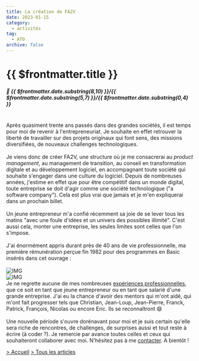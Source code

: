 ```yaml
---
title: La création de FA2V
date: 2023-01-15
category:
  - activités
tag:
  - ATO
archive: false
---
```

# {{ $frontmatter.title }}
##### :calendar: {{ $frontmatter.date.substring(8,10) }}/{{ $frontmatter.date.substring(5,7) }}/{{ $frontmatter.date.substring(0,4) }}<br><br>

Après quasiment trente ans passés dans des grandes sociétés, il est temps pour moi de revenir à l'entrepreneuriat. Je souhaite en effet retrouver la liberté de travailler sur des projets originaux qui font sens, des missions diversifiées, de nouveaux challenges technologiques.
<br><br>
Je viens donc de créer FA2V, une structure où je me consacrerai au *product management*, au management de transition, au conseil en transformation digitale et au développement logiciel, en accompagnant toute société qui souhaite s'engager dans une culture du logiciel. Depuis de nombreuses années, j'estime en effet que pour être compétitif dans un monde digital, toute entreprise se doit d'agir comme une société technologique ("a software company"). Cela est plus vrai que jamais et je m'en expliquerai dans un prochain billet. 
<br><br>
Un jeune entrepreneur m'a confié récemment sa joie de se lever tous les matins "avec une foule d'idées et un univers des possibles illimité". C'est aussi cela, monter une entreprise, les seules limites sont celles que l'on s'impose.
<br><br>
J'ai énormément appris durant près de 40 ans de vie professionnelle, ma première rémunération perçue fin 1982 pour des programmes en Basic insérés dans cet ouvrage :
<br><br>
![IMG](/assets/img/progsFX702P_1.webp "50 programmes pour CASIO FX-702P et FX-801P")
<br>
![IMG](/assets/img/progsFX702P_2.webp "André Tonic, co-auteur")
<br>
Je ne regrette aucune de mes nombreuses [expériences professionnelles], que ce soit en tant que jeune entrepreneur ou en tant que salarié d'une grande entreprise. J'ai eu la chance d'avoir des mentors qui m'ont aidé, qui m'ont fait progresser tels que Christian, Jean-Loup, Jean-Pierre, Franck, Patrick, François, Nicolas ou encore Eric. Ils se reconnaîtront :smile:
<br><br>
Une nouvelle période s'ouvre dorénavant pour moi et je suis certain qu'elle sera riche de rencontres, de challenges, de surprises aussi et tout reste à écrire (à coder ?). Je remercie par avance toutes celles et ceux qui souhaiteront collaborer avec moi. N'hésitez pas à me [contacter]. A bientôt !

[> Accueil](/) [> Tous les articles](/articles)

[expériences professionnelles]: /about
[contacter]: /contact